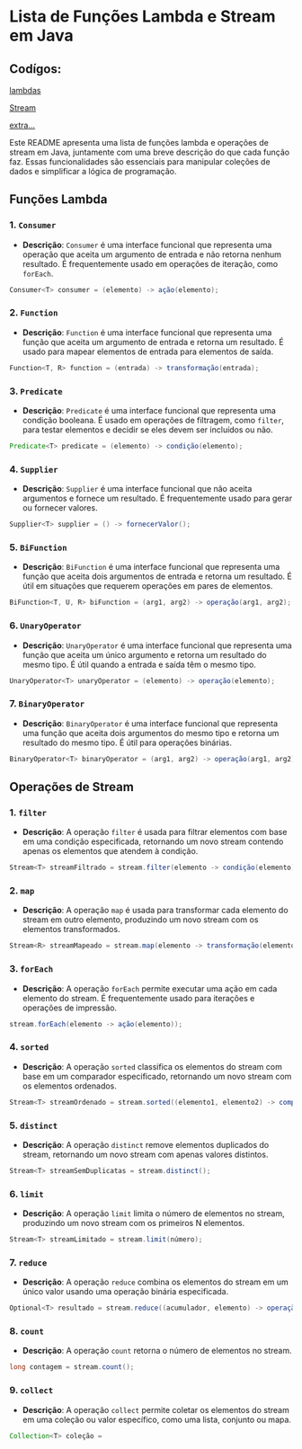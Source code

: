 # Lista de Funções Lambda e Stream em Java

## Codígos:

[lambdas](./src/lambdas/README.md)

[Stream](./src/stream/README.md)

[extra...](./src/metodosAuxiliares/README.md)

Este README apresenta uma lista de funções lambda e operações de stream em Java, juntamente com uma breve descrição do que cada função faz. Essas funcionalidades são essenciais para manipular coleções de dados e simplificar a lógica de programação.

## Funções Lambda

### 1. `Consumer`

- **Descrição**: `Consumer` é uma interface funcional que representa uma operação que aceita um argumento de entrada e não retorna nenhum resultado. É frequentemente usado em operações de iteração, como `forEach`.

```java
Consumer<T> consumer = (elemento) -> ação(elemento);
```

### 2. `Function`

- **Descrição**: `Function` é uma interface funcional que representa uma função que aceita um argumento de entrada e retorna um resultado. É usado para mapear elementos de entrada para elementos de saída.

```java
Function<T, R> function = (entrada) -> transformação(entrada);
```

### 3. `Predicate`

- **Descrição**: `Predicate` é uma interface funcional que representa uma condição booleana. É usado em operações de filtragem, como `filter`, para testar elementos e decidir se eles devem ser incluídos ou não.

```java
Predicate<T> predicate = (elemento) -> condição(elemento);
```

### 4. `Supplier`

- **Descrição**: `Supplier` é uma interface funcional que não aceita argumentos e fornece um resultado. É frequentemente usado para gerar ou fornecer valores.

```java
Supplier<T> supplier = () -> fornecerValor();
```

### 5. `BiFunction`

- **Descrição**: `BiFunction` é uma interface funcional que representa uma função que aceita dois argumentos de entrada e retorna um resultado. É útil em situações que requerem operações em pares de elementos.

```java
BiFunction<T, U, R> biFunction = (arg1, arg2) -> operação(arg1, arg2);
```

### 6. `UnaryOperator`

- **Descrição**: `UnaryOperator` é uma interface funcional que representa uma função que aceita um único argumento e retorna um resultado do mesmo tipo. É útil quando a entrada e saída têm o mesmo tipo.

```java
UnaryOperator<T> unaryOperator = (elemento) -> operação(elemento);
```

### 7. `BinaryOperator`

- **Descrição**: `BinaryOperator` é uma interface funcional que representa uma função que aceita dois argumentos do mesmo tipo e retorna um resultado do mesmo tipo. É útil para operações binárias.

```java
BinaryOperator<T> binaryOperator = (arg1, arg2) -> operação(arg1, arg2);
```

## Operações de Stream

### 1. `filter`

- **Descrição**: A operação `filter` é usada para filtrar elementos com base em uma condição especificada, retornando um novo stream contendo apenas os elementos que atendem à condição.

```java
Stream<T> streamFiltrado = stream.filter(elemento -> condição(elemento));
```

### 2. `map`

- **Descrição**: A operação `map` é usada para transformar cada elemento do stream em outro elemento, produzindo um novo stream com os elementos transformados.

```java
Stream<R> streamMapeado = stream.map(elemento -> transformação(elemento));
```

### 3. `forEach`

- **Descrição**: A operação `forEach` permite executar uma ação em cada elemento do stream. É frequentemente usado para iterações e operações de impressão.

```java
stream.forEach(elemento -> ação(elemento));
```

### 4. `sorted`

- **Descrição**: A operação `sorted` classifica os elementos do stream com base em um comparador especificado, retornando um novo stream com os elementos ordenados.

```java
Stream<T> streamOrdenado = stream.sorted((elemento1, elemento2) -> comparador(elemento1, elemento2));
```

### 5. `distinct`

- **Descrição**: A operação `distinct` remove elementos duplicados do stream, retornando um novo stream com apenas valores distintos.

```java
Stream<T> streamSemDuplicatas = stream.distinct();
```

### 6. `limit`

- **Descrição**: A operação `limit` limita o número de elementos no stream, produzindo um novo stream com os primeiros N elementos.

```java
Stream<T> streamLimitado = stream.limit(número);
```

### 7. `reduce`

- **Descrição**: A operação `reduce` combina os elementos do stream em um único valor usando uma operação binária especificada.

```java
Optional<T> resultado = stream.reduce((acumulador, elemento) -> operação(acumulador, elemento));
```

### 8. `count`

- **Descrição**: A operação `count` retorna o número de elementos no stream.

```java
long contagem = stream.count();
```

### 9. `collect`

- **Descrição**: A operação `collect` permite coletar os elementos do stream em uma coleção ou valor específico, como uma lista, conjunto ou mapa.

```java
Collection<T> coleção =


